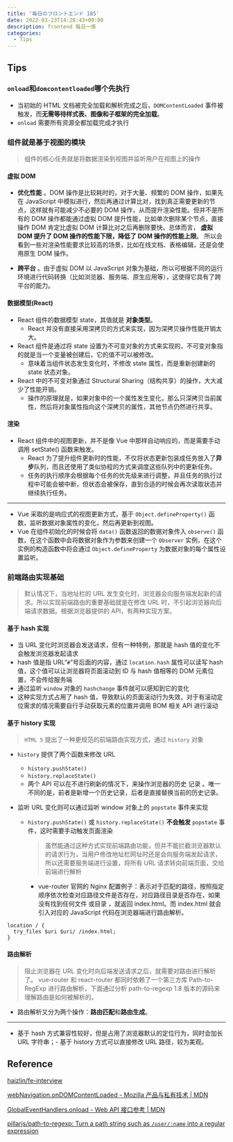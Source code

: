 ```yaml
---
title: '毎日のフロントエンド 185'
date: 2022-03-23T14:28:43+09:00
description: frontend 每日一练
categories:
  - Tips
---
```


## Tips

### `onload`和`domcontentloaded`哪个先执行

- 当初始的 HTML 文档被完全加载和解析完成之后，`DOMContentLoaded` 事件被触发，而**无需等待样式表、图像和子框架的完全加载**。
- `onload` 需要所有资源全都加载完成才执行

### 组件就是基于视图的模块

> 组件的核心任务就是将数据渲染到视图并监听用户在视图上的操作

#### 虚拟 DOM

- **优化性能** 。DOM 操作是比较耗时的，对于大量、频繁的 DOM 操作，如果先在 JavaScript 中模拟进行，然后再通过计算比对，找到真正需要更新的节点，这样就有可能减少不必要的 DOM 操作，从而提升渲染性能。但并不是所有的 DOM 操作都能通过虚拟 DOM 提升性能，比如单次删除某个节点，直接操作 DOM 肯定比虚拟 DOM 计算比对之后再删除要快。总体而言， **虚拟 DOM 提升了 DOM 操作的性能下限，降低了 DOM 操作的性能上限**。 所以会看到一些对渲染性能要求比较高的场景，比如在线文档、表格编辑，还是会使用原生 DOM 操作。

- **跨平台** 。由于虚拟 DOM 以 JavaScript 对象为基础，所以可根据不同的运行环境进行代码转换（比如浏览器、服务端、原生应用等），这使得它具有了跨平台的能力。

#### 数据模型(React)

- React 组件的数据模型 state，其值就是 **对象类型**。
  - React 并没有直接采用深拷贝的方式来实现，因为深拷贝操作性能开销太大。
- React 组件是通过将 state 设置为不可变对象的方式来实现的，不可变对象指的就是当一个变量被创建后，它的值不可以被修改。
  - 意味着当组件状态发生变化时，不修改 state 属性，而是重新创建新的 state 状态对象。
- React 中的不可变对象通过 Structural Sharing（结构共享）的操作，大大减少了性能开销。
  - 操作的原理就是，如果对象中的一个属性发生变化，那么只深拷贝当前属性，然后将对象属性指向这个深拷贝的属性，其他节点仍然进行共享。

#### 渲染

- React 组件中的视图更新，并不是像 Vue 中那样自动响应的，而是需要手动调用 setState() 函数来触发。
  - React 为了提升组件更新时的性能，不仅将状态更新包装成任务放入了**异步**队列，而且还使用了类似协程的方式来调度这些队列中的更新任务。
  - 任务的执行顺序会根据每个任务的优先级来进行调整，并且任务的执行过程中可能会被中断，但状态会被保存，直到合适的时候会再次读取状态并继续执行任务。

---

- Vue 采取的是响应式的视图更新方式，基于 `Object.defineProperty()` 函数，监听数据对象属性的变化，然后再更新到视图。
- Vue 在组件初始化的时候会将 `data()` 函数返回的数据对象传入 `observe()` 函数，在这个函数中会将数据对象作为参数来创建一个 `Observer` 实例，在这个实例的构造函数中将会通过 `Object.defineProperty` 为数据对象的每个属性设置监听。

### 前端路由实现基础

> 默认情况下，当地址栏的 URL 发生变化时，浏览器会向服务端发起新的请求。所以实现前端路由的重要基础就是在修改 URL 时，不引起浏览器向后端请求数据。根据浏览器提供的 API，有两种实现方案。

#### 基于 hash 实现

- 当 URL 变化时浏览器会发送请求，但有一种特例，那就是 hash 值的变化不会触发浏览器发起请求
- hash 值是指 URL“`#`”号后面的内容，通过 `location.hash` 属性可以读写 hash 值，这个值可以让浏览器将页面滚动到 ID 与 hash 值相等的 DOM 元素位置，不会传给服务端
- 通过监听 `window` 对象的 `hashchange` 事件就可以感知到它的变化
- 这种实现方式占用了 hash 值，导致默认的页面滚动行为失效，对于有滚动定位需求的情况需要自行手动获取元素的位置并调用 BOM 相关 API 进行滚动

#### 基于 history 实现

> `HTML 5` 提出了一种更规范的前端路由实现方式，通过 `history` 对象

- `history` 提供了两个函数来修改 URL

  - `history.pushState()`
  - `history.replaceState()`
  - 两个 API 可以在不进行刷新的情况下，来操作浏览器的历史 记录 。唯一不同的是，前者是新增一个历史记录，后者是直接替换当前的历史记录。

- 监听 URL 变化则可以通过监听 window 对象上的 `popstate` 事件来实现

  - `history.pushState()` 或 `history.replaceState()` **不会触发** `popstate` 事件，这时需要手动触发页面渲染

    > 虽然能通过这种方式实现前端路由功能，但并不能拦截浏览器默认的请求行为，当用户修改地址栏网址时还是会向服务端发起请求，所以还需要服务端进行设置，将所有 URL 请求转向前端页面，交给前端进行解析

    - vue-router 官网的 Nginx 配置例子：表示对于匹配的路径，按照指定顺序依次检查对应路径文件是否存在，对应路径目录是否存在，如果没有找到任何文件 或目录 ，就返回 index.html。而 index.html 就会引入对应的 JavaScript 代码在浏览器端进行路由解析。

```nginx
location / {
  try_files $uri $uri/ /index.html;
}
```

#### 路由解析

> 阻止浏览器在 URL 变化时向后端发送请求之后，就需要对路由进行解析了。 vue-router 和 react-router 都同时依赖了一个第三方库 Path-to-RegExp 进行路由解析，下面通过分析 path-to-regexp 1.8 版本的源码来理解路由是如何被解析的。

- 路由解析又分为两个操作：**路由匹配**和**路由生成**。

---

- 基于 hash 方式兼容性较好，但是占用了浏览器默认的定位行为，同时会加长 URL 字符串；- 基于 history 方式可以直接修改 URL 路径，较为美观。

## Reference

[haizlin/fe-interview](https://github.com/haizlin/fe-interview/blob/master/category/history.md)

[webNavigation.onDOMContentLoaded - Mozilla 产品与私有技术 | MDN](https://developer.mozilla.org/zh-CN/docs/Mozilla/Add-ons/WebExtensions/API/webNavigation/onDOMContentLoaded)

[GlobalEventHandlers.onload - Web API 接口参考 | MDN](https://developer.mozilla.org/zh-CN/docs/Web/API/GlobalEventHandlers/onload)

[pillarjs/path-to-regexp: Turn a path string such as `/user/:name` into a regular expression](https://github.com/pillarjs/path-to-regexp)
